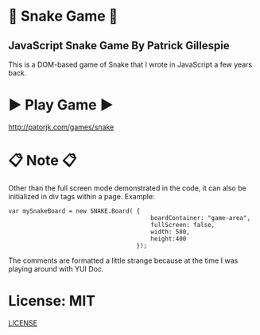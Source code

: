 # 🐛 Snake Game 🐛
## JavaScript Snake Game By Patrick Gillespie<br/>
This is a DOM-based game of Snake that I wrote in JavaScript a few years back.

# ▶ Play Game ▶

http://patorjk.com/games/snake


# 📋 Note 📋
Other than the full screen mode demonstrated in the code, it can also be 
initialized in div tags within a page. Example:

    var mySnakeBoard = new SNAKE.Board( {
                                            boardContainer: "game-area",
                                            fullScreen: false,
                                            width: 580,
                                            height:400
                                        });
                                    
The comments are formatted a little strange because at the time I was playing
around with YUI Doc.

# License: MIT<br/>
[LICENSE](https://raw.githubusercontent.com/ashishsiot/JavaScript-Snake/master/LICENSE)
